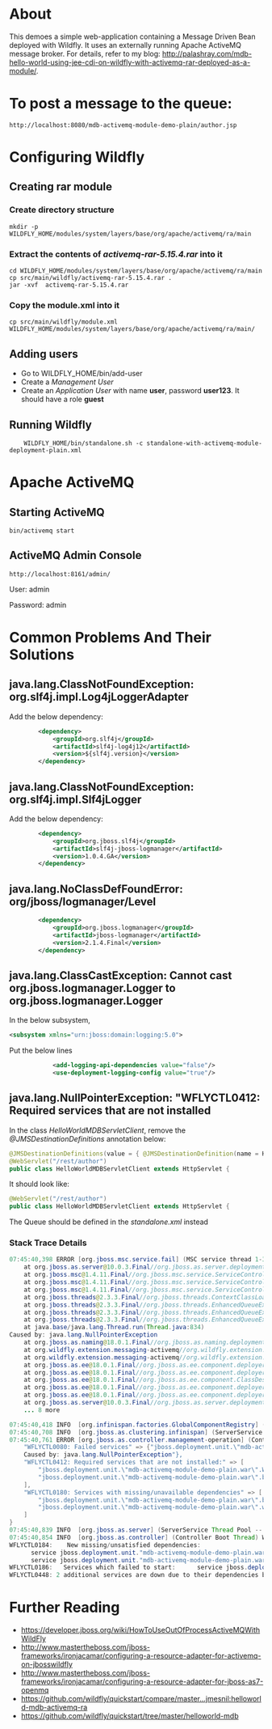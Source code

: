 # About

This demoes a simple web-application containing a Message Driven Bean deployed with Wildfly. It uses an externally running Apache ActiveMQ message broker. For details, refer to my blog: <http://palashray.com/mdb-hello-world-using-jee-cdi-on-wildfly-with-activemq-rar-deployed-as-a-module/>.

# To post a message to the queue:

	http://localhost:8080/mdb-activemq-module-demo-plain/author.jsp

# Configuring Wildfly
	
## Creating rar module

### Create directory structure

	mkdir -p WILDFLY_HOME/modules/system/layers/base/org/apache/activemq/ra/main

### Extract the contents of *activemq-rar-5.15.4.rar* into it

	cd WILDFLY_HOME/modules/system/layers/base/org/apache/activemq/ra/main
	cp src/main/wildfly/activemq-rar-5.15.4.rar .
	jar -xvf  activemq-rar-5.15.4.rar 

### Copy the module.xml into it
	
	cp src/main/wildfly/module.xml WILDFLY_HOME/modules/system/layers/base/org/apache/activemq/ra/main/	

## Adding users

- Go to WILDFLY_HOME/bin/add-user
- Create a *Management User*
- Create an *Application User* with name **user**, password **user123**. It should have a role **guest**

## Running Wildfly

		WILDFLY_HOME/bin/standalone.sh -c standalone-with-activemq-module-deployment-plain.xml
	
# Apache ActiveMQ

## Starting ActiveMQ

	bin/activemq start

## ActiveMQ Admin Console
	
	http://localhost:8161/admin/
	
User: admin

Password: admin		

# Common Problems And Their Solutions

## java.lang.ClassNotFoundException: org.slf4j.impl.Log4jLoggerAdapter

Add the below dependency:

``` xml
        <dependency>
            <groupId>org.slf4j</groupId>
            <artifactId>slf4j-log4j12</artifactId>
            <version>${slf4j.version}</version>
        </dependency>
```

## java.lang.ClassNotFoundException: org.slf4j.impl.Slf4jLogger

Add the below dependency:

``` xml
        <dependency>
            <groupId>org.jboss.slf4j</groupId>
            <artifactId>slf4j-jboss-logmanager</artifactId>
            <version>1.0.4.GA</version>
        </dependency>
```
 
## java.lang.NoClassDefFoundError: org/jboss/logmanager/Level

``` xml
        <dependency>
            <groupId>org.jboss.logmanager</groupId>
            <artifactId>jboss-logmanager</artifactId>
            <version>2.1.4.Final</version>
        </dependency>
```

## java.lang.ClassCastException: Cannot cast org.jboss.logmanager.Logger to org.jboss.logmanager.Logger

In the below subsystem,

``` xml
<subsystem xmlns="urn:jboss:domain:logging:5.0">
```

Put the below lines

``` xml
            <add-logging-api-dependencies value="false"/>
            <use-deployment-logging-config value="true"/>
```

## java.lang.NullPointerException: "WFLYCTL0412: Required services that are not installed

In the class *HelloWorldMDBServletClient*, remove the *@JMSDestinationDefinitions* annotation below:

``` java
@JMSDestinationDefinitions(value = { @JMSDestinationDefinition(name = HelloWorldMDBServletClient.QUEUE_JNDI_NAME, interfaceName = "javax.jms.Queue", destinationName = "HELLOWORLDMDBQueue") })
@WebServlet("/rest/author")
public class HelloWorldMDBServletClient extends HttpServlet {
```

It should look like:

``` java stack-trace
@WebServlet("/rest/author")
public class HelloWorldMDBServletClient extends HttpServlet {
```

The Queue should be defined in the *standalone.xml* instead

### Stack Trace Details

``` java
07:45:40,398 ERROR [org.jboss.msc.service.fail] (MSC service thread 1-3) MSC000001: Failed to start service jboss.deployment.unit."mdb-activemq-module-demo-plain.war".INSTALL: org.jboss.msc.service.StartException in service jboss.deployment.unit."mdb-activemq-module-demo-plain.war".INSTALL: WFLYSRV0153: Failed to process phase INSTALL of deployment "mdb-activemq-module-demo-plain.war"
	at org.jboss.as.server@10.0.3.Final//org.jboss.as.server.deployment.DeploymentUnitPhaseService.start(DeploymentUnitPhaseService.java:183)
	at org.jboss.msc@1.4.11.Final//org.jboss.msc.service.ServiceControllerImpl$StartTask.startService(ServiceControllerImpl.java:1739)
	at org.jboss.msc@1.4.11.Final//org.jboss.msc.service.ServiceControllerImpl$StartTask.execute(ServiceControllerImpl.java:1701)
	at org.jboss.msc@1.4.11.Final//org.jboss.msc.service.ServiceControllerImpl$ControllerTask.run(ServiceControllerImpl.java:1559)
	at org.jboss.threads@2.3.3.Final//org.jboss.threads.ContextClassLoaderSavingRunnable.run(ContextClassLoaderSavingRunnable.java:35)
	at org.jboss.threads@2.3.3.Final//org.jboss.threads.EnhancedQueueExecutor.safeRun(EnhancedQueueExecutor.java:1982)
	at org.jboss.threads@2.3.3.Final//org.jboss.threads.EnhancedQueueExecutor$ThreadBody.doRunTask(EnhancedQueueExecutor.java:1486)
	at org.jboss.threads@2.3.3.Final//org.jboss.threads.EnhancedQueueExecutor$ThreadBody.run(EnhancedQueueExecutor.java:1377)
	at java.base/java.lang.Thread.run(Thread.java:834)
Caused by: java.lang.NullPointerException
	at org.jboss.as.naming@18.0.1.Final//org.jboss.as.naming.deployment.ContextNames.bindInfoFor(ContextNames.java:351)
	at org.wildfly.extension.messaging-activemq//org.wildfly.extension.messaging.activemq.deployment.JMSConnectionFactoryDefinitionInjectionSource.getDefaulResourceAdapter(JMSConnectionFactoryDefinitionInjectionSource.java:416)
	at org.wildfly.extension.messaging-activemq//org.wildfly.extension.messaging.activemq.deployment.JMSDestinationDefinitionInjectionSource.getResourceValue(JMSDestinationDefinitionInjectionSource.java:137)
	at org.jboss.as.ee@18.0.1.Final//org.jboss.as.ee.component.deployers.ModuleJndiBindingProcessor.addJndiBinding(ModuleJndiBindingProcessor.java:289)
	at org.jboss.as.ee@18.0.1.Final//org.jboss.as.ee.component.deployers.ModuleJndiBindingProcessor$1.handle(ModuleJndiBindingProcessor.java:240)
	at org.jboss.as.ee@18.0.1.Final//org.jboss.as.ee.component.ClassDescriptionTraversal.run(ClassDescriptionTraversal.java:54)
	at org.jboss.as.ee@18.0.1.Final//org.jboss.as.ee.component.deployers.ModuleJndiBindingProcessor.processClassConfigurations(ModuleJndiBindingProcessor.java:244)
	at org.jboss.as.ee@18.0.1.Final//org.jboss.as.ee.component.deployers.ModuleJndiBindingProcessor.deploy(ModuleJndiBindingProcessor.java:158)
	at org.jboss.as.server@10.0.3.Final//org.jboss.as.server.deployment.DeploymentUnitPhaseService.start(DeploymentUnitPhaseService.java:176)
	... 8 more

07:45:40,418 INFO  [org.infinispan.factories.GlobalComponentRegistry] (MSC service thread 1-1) ISPN000128: Infinispan version: Infinispan 'Infinity Minus ONE +2' 9.4.16.Final
07:45:40,708 INFO  [org.jboss.as.clustering.infinispan] (ServerService Thread Pool -- 80) WFLYCLINF0002: Started client-mappings cache from ejb container
07:45:40,761 ERROR [org.jboss.as.controller.management-operation] (Controller Boot Thread) WFLYCTL0013: Operation ("deploy") failed - address: ([("deployment" => "mdb-activemq-module-demo-plain.war")]) - failure description: {
    "WFLYCTL0080: Failed services" => {"jboss.deployment.unit.\"mdb-activemq-module-demo-plain.war\".INSTALL" => "WFLYSRV0153: Failed to process phase INSTALL of deployment \"mdb-activemq-module-demo-plain.war\"
    Caused by: java.lang.NullPointerException"},
    "WFLYCTL0412: Required services that are not installed:" => [
        "jboss.deployment.unit.\"mdb-activemq-module-demo-plain.war\".WeldStartService",
        "jboss.deployment.unit.\"mdb-activemq-module-demo-plain.war\".beanmanager"
    ],
    "WFLYCTL0180: Services with missing/unavailable dependencies" => [
        "jboss.deployment.unit.\"mdb-activemq-module-demo-plain.war\".batch.artifact.factory is missing [jboss.deployment.unit.\"mdb-activemq-module-demo-plain.war\".beanmanager]",
        "jboss.deployment.unit.\"mdb-activemq-module-demo-plain.war\".weld.weldClassIntrospector is missing [jboss.deployment.unit.\"mdb-activemq-module-demo-plain.war\".beanmanager, jboss.deployment.unit.\"mdb-activemq-module-demo-plain.war\".WeldStartService]"
    ]
}
07:45:40,839 INFO  [org.jboss.as.server] (ServerService Thread Pool -- 45) WFLYSRV0010: Deployed "mdb-activemq-module-demo-plain.war" (runtime-name : "mdb-activemq-module-demo-plain.war")
07:45:40,854 INFO  [org.jboss.as.controller] (Controller Boot Thread) WFLYCTL0183: Service status report
WFLYCTL0184:    New missing/unsatisfied dependencies:
      service jboss.deployment.unit."mdb-activemq-module-demo-plain.war".WeldStartService (missing) dependents: [service jboss.deployment.unit."mdb-activemq-module-demo-plain.war".weld.weldClassIntrospector] 
      service jboss.deployment.unit."mdb-activemq-module-demo-plain.war".beanmanager (missing) dependents: [service jboss.deployment.unit."mdb-activemq-module-demo-plain.war".weld.weldClassIntrospector, service jboss.deployment.unit."mdb-activemq-module-demo-plain.war".batch.artifact.factory] 
WFLYCTL0186:   Services which failed to start:      service jboss.deployment.unit."mdb-activemq-module-demo-plain.war".INSTALL: WFLYSRV0153: Failed to process phase INSTALL of deployment "mdb-activemq-module-demo-plain.war"
WFLYCTL0448: 2 additional services are down due to their dependencies being missing or failed
```

# Further Reading

- <https://developer.jboss.org/wiki/HowToUseOutOfProcessActiveMQWithWildFly>
- <http://www.mastertheboss.com/jboss-frameworks/ironjacamar/configuring-a-resource-adapter-for-activemq-on-jbosswildfly>
- <http://www.mastertheboss.com/jboss-frameworks/ironjacamar/configuring-a-resource-adapter-for-jboss-as7-openmq>
- <https://github.com/wildfly/quickstart/compare/master...jmesnil:helloworld-mdb-activemq-ra>
- <https://github.com/wildfly/quickstart/tree/master/helloworld-mdb>
